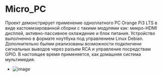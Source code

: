 # Micro_PC

Проект демонстрирует применение одноплатного PC Orange Pi3 LTS в виде кастомизированной сборки с такими модулями как: микро-HDMI дисплей, активно-пассивное охлаждение и блок питания. Устройство выполненно в формате ноутбука под управлением Linux Debian. Дополнительно былми реализованы возможности подключени сигнальных выводов через разъем RCA и управление посредствам GPIO. В настоящее время применяется, как домашняя система мультимедия.
- ![image](https://github.com/user-attachments/assets/66dde026-f14b-448c-839d-28ff185ed17f)


